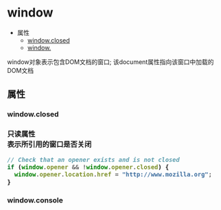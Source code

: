 # window

* 属性
    * [window.closed](#window-closed)
    * [window.](#window-)

window对象表示包含DOM文档的窗口; 该document属性指向该窗口中加载的DOM文档

<h2 id="properties">属性</h2>

<h3 id="window-closed">window.closed <h3> 

只读属性   
表示所引用的窗口是否关闭

```js
// Check that an opener exists and is not closed
if (window.opener && !window.opener.closed) {
  window.opener.location.href = "http://www.mozilla.org";
}
```

<h3 id="window-console">window.console</h3>